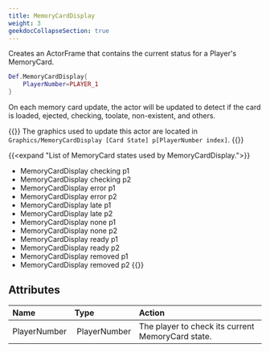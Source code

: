```yaml
---
title: MemoryCardDisplay
weight: 3
geekdocCollapseSection: true
---
```


Creates an ActorFrame that contains the current status for a Player's MemoryCard.

```lua
Def.MemoryCardDisplay{
	PlayerNumber=PLAYER_1
}
```

On each memory card update, the actor will be updated to detect if the card is loaded, ejected, checking, toolate, non-existent, and others.

{{<hint info>}}
The graphics used to update this actor are located in `Graphics/MemoryCardDisplay [Card State] p[PlayerNumber index]`.
{{</hint>}}

{{<expand "List of MemoryCard states used by MemoryCardDisplay.">}}
- MemoryCardDisplay checking p1
- MemoryCardDisplay checking p2
- MemoryCardDisplay error p1
- MemoryCardDisplay error p2
- MemoryCardDisplay late p1
- MemoryCardDisplay late p2
- MemoryCardDisplay none p1
- MemoryCardDisplay none p2
- MemoryCardDisplay ready p1
- MemoryCardDisplay ready p2
- MemoryCardDisplay removed p1
- MemoryCardDisplay removed p2
{{</expand>}}

## Attributes

| Name | Type | Action |
| :--- | :--- | :----- |
PlayerNumber | PlayerNumber | The player to check its current MemoryCard state.